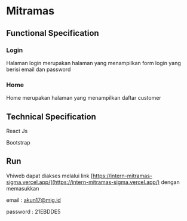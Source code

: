 # Mitramas

## Functional Specification

### Login 
Halaman login merupakan halaman yang menampilkan form login yang berisi email dan password

### Home
Home merupakan halaman yang menampilkan daftar customer

## Technical Specification
React Js

Bootstrap


## Run
Vhiweb dapat diakses melalui link [https://intern-mitramas-sigma.vercel.app/](https://intern-mitramas-sigma.vercel.app/) dengan memasukkan

email       : akun17@mig.id

password    : 21EBDDE5

